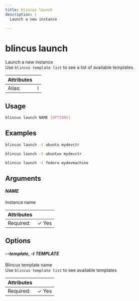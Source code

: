 ```yaml
---
title: blincus launch
description: | 
  Launch a new instance  

---
```


# blincus launch

Launch a new instance  
Use `blincus template list` to see a list of available templates.  


| Attributes       | &nbsp;
|------------------|-------------
| Alias:           | l

## Usage

```bash
blincus launch NAME [OPTIONS]
```

## Examples

```bash
blincus launch -t ubuntu mydevctr
```

```bash
blincus launch -t ubuntux mydevctr
```

```bash
blincus launch -t fedora mydevmachine
```

## Arguments

#### *NAME*

Instance name

| Attributes      | &nbsp;
|-----------------|-------------
| Required:       | ✓ Yes

## Options

#### *--template, -t TEMPLATE*

Blincus template name   
Use `blincus template list` to see available templates  


| Attributes      | &nbsp;
|-----------------|-------------
| Required:       | ✓ Yes



